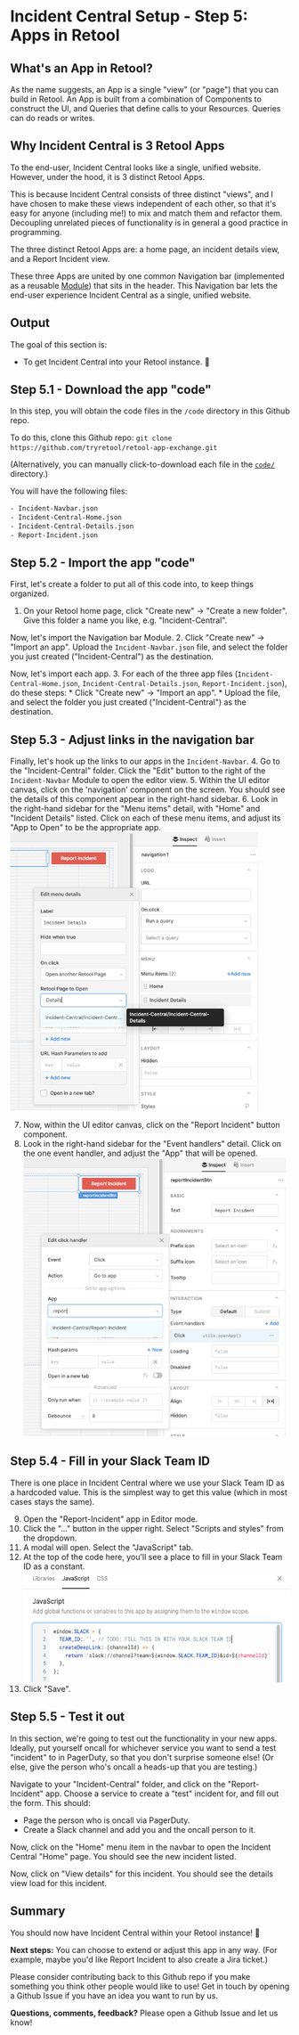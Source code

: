 # Incident Central Setup - Step 5: Apps in Retool

## What's an App in Retool?
As the name suggests, an App is a single "view" (or "page") that you can build in Retool. An App is built from a combination of Components to construct the UI, and Queries that define calls to your Resources. Queries can do reads or writes.

## Why Incident Central is 3 Retool Apps

To the end-user, Incident Central looks like a single, unified website. However, under the hood, it is 3 distinct Retool Apps.

This is because Incident Central consists of three distinct "views", and I have chosen to make these views independent of each other, so that it's easy for anyone (including me!) to mix and match them and refactor them. Decoupling unrelated pieces of functionality is in general a good practice in programming.

The three distinct Retool Apps are: a home page, an incident details view, and a Report Incident view.

These three Apps are united by one common Navigation bar (implemented as a reusable [Module](https://docs.retool.com/docs/modules)) that sits in the header. This Navigation bar lets the end-user experience Incident Central as a single, unified website.

## Output
The goal of this section is:
* To get Incident Central into your Retool instance. 🚀


## Step 5.1 - Download the app "code"
In this step, you will obtain the code files in the `/code` directory in this Github repo.

To do this, clone this Github repo:
`git clone https://github.com/tryretool/retool-app-exchange.git`

(Alternatively, you can manually click-to-download each file in the [`code/`](../code) directory.)

You will have the following files:

```
- Incident-Navbar.json
- Incident-Central-Home.json
- Incident-Central-Details.json
- Report-Incident.json
```

## Step 5.2 - Import the app "code"
First, let's create a folder to put all of this code into, to keep things organized.
1. On your Retool home page, click "Create new" → "Create a new folder". Give this folder a name you like, e.g. "Incident-Central".

Now, let's import the Navigation bar Module.
2. Click "Create new" → "Import an app". Upload the `Incident-Navbar.json` file, and select the folder you just created ("Incident-Central") as the destination.

Now, let's import each app.
3. For each of the three app files (`Incident-Central-Home.json`, `Incident-Central-Details.json`, `Report-Incident.json`), do these steps:
    * Click "Create new" → "Import an app".
    * Upload the file, and select the folder you just created ("Incident-Central") as the destination.


## Step 5.3 - Adjust links in the navigation bar
Finally, let's hook up the links to our apps in the `Incident-Navbar`.
4. Go to the "Incident-Central" folder. Click the "Edit" button to the right of the `Incident-Navbar` Module to open the editor view.
5. Within the UI editor canvas, click on the 'navigation' component on the screen. You should see the details of this component appear in the right-hand sidebar.
6. Look in the right-hand sidebar for the "Menu items" detail, with "Home" and "Incident Details" listed. Click on each of these menu items, and adjust its "App to Open" to be the appropriate app.
<br/><img src="./images/adjust-navbar-link.png" alt="Adjusting the navigation bar menu items" style="height: 500px;">

7. Now, within the UI editor canvas, click on the "Report Incident" button component.
8. Look in the right-hand sidebar for the "Event handlers" detail. Click on the one event handler, and adjust the "App" that will be opened.
<br/><img src="./images/adjust-report-incident-link.png" alt="Adjusting the app to be opened" style="height: 500px;">

## Step 5.4 - Fill in your Slack Team ID
There is one place in Incident Central where we use your Slack Team ID as a hardcoded value. This is the simplest way to get this value (which in most cases stays the same).

9. Open the "Report-Incident" app in Editor mode.
10. Click the "..." button in the upper right. Select "Scripts and styles" from the dropdown.
11. A modal will open. Select the "JavaScript" tab.
12. At the top of the code here, you'll see a place to fill in your Slack Team ID as a constant.
<br/><img src="./images/fill-in-slack-team-id.png" alt="Filling in the Slack Team ID" style="height: 200px;">
13. Click "Save".

## Step 5.5 - Test it out
In this section, we're going to test out the functionality in your new apps. Ideally, put yourself oncall for whichever service you want to send a test "incident" to in PagerDuty, so that you don't surprise someone else! (Or else, give the person who's oncall a heads-up that you are testing.)

Navigate to your "Incident-Central" folder, and click on the "Report-Incident" app. Choose a service to create a "test" incident for, and fill out the form. This should:
- Page the person who is oncall via PagerDuty.
- Create a Slack channel and add you and the oncall person to it.

Now, click on the "Home" menu item in the navbar to open the Incident Central "Home" page. You should see the new incident listed.

Now, click on "View details" for this incident. You should see the details view load for this incident.


## Summary

You should now have Incident Central within your Retool instance! 🥳

**Next steps:** You can choose to extend or adjust this app in any way. (For example, maybe you'd like Report Incident to also create a Jira ticket.)

Please consider contributing back to this Github repo if you make something you think other people would like to use! Get in touch by opening a Github Issue if you have an idea you want to run by us.

**Questions, comments, feedback?** Please open a Github Issue and let us know!
